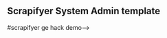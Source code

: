 ## Scrapifyer System Admin template

<!--# Polymer Admin Template

Responsive admin dashboard created using Polymer 1.0 and [Polymer Starter Kit](https://github.com/PolymerElements/polymer-starter-kit).

![demo](http://i.imgur.com/dfngCzT.png)

Check out [LIVE DEMO](https://polymer-admin.firebaseapp.com/)

## Features

* [Polymer 1.0](https://www.polymer-project.org/1.0/)
* Firebase
* [Material Design](http://www.google.com/design/spec/material-design/introduction.html)
* Gulp build
* And other features of [Polymer Starter Kit](https://github.com/PolymerElements/polymer-starter-kit)

## Getting started

1. Clone project:

  ```sh
  git clone https://github.com/akveo/polymer-admin.git
  ```

2. Download and install [nodejs](https://nodejs.org). The version should be at or above 0.12.x.

3. Install gulp and bower globally:

  ```sh
  npm install -g gulp bower
  ```

4. Install dependencies:

  ```sh
  npm install && bower install
  ```

5. Build & vulcanize sources:

  ```sh
  gulp
  ```

## Development workflow

Run development web-server:

```sh
gulp serve
```

Run production web-server:

```sh
gulp serve:dist
```

## Future

It's just a first version, but we will continue development of this template to create the whole framework that can be applied to develop admin dashboards using Polymer.

We are eager to hear your feedback to make the template better.

Enjoy!

<!-- Made with ♥ by [Akveo team](http://akveo.com/). -->
#scrapifyer ge hack demo-->
